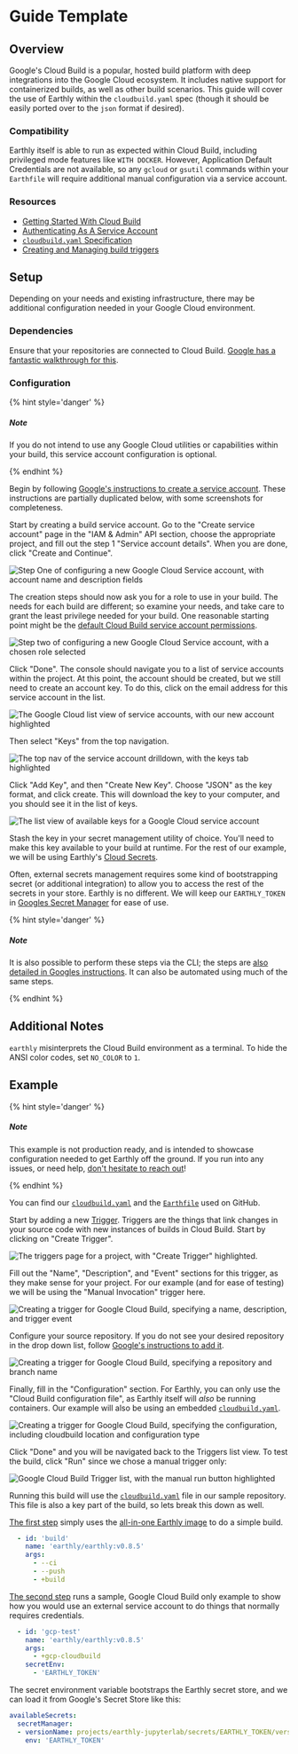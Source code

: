 # Guide Template

## Overview

Google's Cloud Build is a popular, hosted build platform with deep integrations into the Google Cloud ecosystem. It includes native support for containerized builds, as well as other build scenarios. This guide will cover the use of Earthly within the `cloudbuild.yaml` spec (though it should be easily ported over to the `json` format if desired).

### Compatibility

Earthly itself is able to run as expected within Cloud Build, including privileged mode features like `WITH DOCKER`. However, Application Default Credentials are not available, so any `gcloud` or `gsutil` commands within your `Earthfile` will require additional manual configuration via a service account.

### Resources

 * [Getting Started With Cloud Build](https://cloud.google.com/build/docs/quickstart-build)
 * [Authenticating As A Service Account](https://cloud.google.com/docs/authentication/production)
 * [`cloudbuild.yaml` Specification](https://cloud.google.com/build/docs/build-config-file-schema)
 * [Creating and Managing build triggers](https://cloud.google.com/build/docs/automating-builds/create-manage-triggers)

## Setup

Depending on your needs and existing infrastructure, there may be additional configuration needed in your Google Cloud environment.

### Dependencies

Ensure that your repositories are connected to Cloud Build. [Google has a fantastic walkthrough for this](https://cloud.google.com/build/docs/automating-builds/create-manage-triggers#connect_repo).

### Configuration

{% hint style='danger' %}
##### Note

If you do not intend to use any Google Cloud utilities or capabilities within your build, this service account configuration is optional.

{% endhint %}

Begin by following [Google's instructions to create a service account](https://cloud.google.com/docs/authentication/production#create_service_account). These instructions are partially duplicated below, with some screenshots for completeness.

Start by creating a build service account. Go to the "Create service account" page in the "IAM & Admin" API section, choose the appropriate project, and fill out the step 1 "Service account details". When you are done, click "Create and Continue".

![Step One of configuring a new Google Cloud Service account, with account name and description fields](img/google-cloud-build-1.png)

The creation steps should now ask you for a role to use in your build. The needs for each build are different; so examine your needs, and take care to grant the least privilege needed for your build. One reasonable starting point might be the [default Cloud Build service account permissions](https://cloud.google.com/build/docs/cloud-build-service-account#default_permissions_of_service_account).

![Step two of configuring a new Google Cloud Service account, with a chosen role selected](img/google-cloud-build-2.png)

Click "Done". The console should navigate you to a list of service accounts within the project. At this point, the account should be created, but we still need to create an account key. To do this, click on the email address for this service account in the list.

![The Google Cloud list view of service accounts, with our new account highlighted](img/google-cloud-build-3.png)

Then select "Keys" from the top navigation.

![The top nav of the service account drilldown, with the keys tab highlighted](img/google-cloud-build-4.png)

Click "Add Key", and then "Create New Key". Choose "JSON" as the key format, and click create. This will download the key to your computer, and you should see it in the list of keys.

![The list view of available keys for a Google Cloud service account](img/google-cloud-build-5.png)

Stash the key in your secret management utility of choice. You'll need to make this key available to your build at runtime. For the rest of our example, we will be using Earthly's [Cloud Secrets](../../cloud/cloud-secrets.md).

Often, external secrets management requires some kind of bootstrapping secret (or additional integration) to allow you to access the rest of the secrets in your store. Earthly is no different. We will keep our `EARTHLY_TOKEN` in [Googles Secret Manager](https://cloud.google.com/build/docs/securing-builds/use-secrets) for ease of use.

{% hint style='danger' %}
##### Note

It is also possible to perform these steps via the CLI; the steps are [also detailed in Googles instructions](https://cloud.google.com/docs/authentication/production#command-line). It can also be automated using much of the same steps.

{% endhint %}

## Additional Notes

`earthly` misinterprets the Cloud Build environment as a terminal. To hide the ANSI color codes, set `NO_COLOR` to `1`.

## Example

{% hint style='danger' %}
##### Note

This example is not production ready, and is intended to showcase configuration needed to get Earthly off the ground. If you run into any issues, or need help, [don't hesitate to reach out](https://github.com/earthly/earthly/issues/new)!

{% endhint %}

You can find our [`cloudbuild.yaml`](https://github.com/earthly/ci-example-project/blob/main/cloudbuild.yaml) and the [`Earthfile`](https://github.com/earthly/ci-example-project/blob/main/Earthfile) used on GitHub.

Start by adding a new [Trigger](https://console.cloud.google.com/cloud-build/triggers). Triggers are the things that link changes in your source code with new instances of builds in Cloud Build. Start by clicking on "Create Trigger".

![The triggers page for a project, with "Create Trigger" highlighted.](img/google-cloud-build-6.png)

Fill out the "Name", "Description", and "Event" sections for this trigger, as they make sense for your project. For our example (and for ease of testing) we will be using the "Manual Invocation" trigger here.

![Creating a trigger for Google Cloud Build, specifying a name, description, and trigger event](img/google-cloud-build-7.png)

Configure your source repository. If you do not see your desired repository in the drop down list, follow [Google's instructions to add it](https://cloud.google.com/build/docs/automating-builds/create-manage-triggers#connect_repo).

![Creating a trigger for Google Cloud Build, specifying a repository and branch name](img/google-cloud-build-8.png)

Finally, fill in the "Configuration" section. For Earthly, you can only use the "Cloud Build configuration file", as Earthly itself will _also_ be running containers. Our example will also be using an embedded [`cloudbuild.yaml`](https://github.com/earthly/ci-example-project/blob/main/cloudbuild.yaml).

![Creating a trigger for Google Cloud Build, specifying the configuration, including cloudbuild location and configuration type](img/google-cloud-build-9.png)

Click "Done" and you will be navigated back to the Triggers list view. To test the build, click "Run" since we chose a manual trigger only:

![Google Cloud Build Trigger list, with the manual run button highlighted](img/google-cloud-build-10.png)

Running this build will use the [`cloudbuild.yaml`](https://github.com/earthly/ci-example-project/blob/main/cloudbuild.yaml) file in our sample repository. This file is also a key part of the build, so lets break this down as well.

[The first step](https://github.com/earthly/ci-example-project/blob/ea44992b020b52cb5a46920d5d11d4b8389ce19d/cloudbuild.yaml#L2-L6) simply uses the [all-in-one Earthly image](https://hub.docker.com/r/earthly/earthly) to do a simple build.

```yaml
  - id: 'build'
    name: 'earthly/earthly:v0.8.5'
    args:
      - --ci
      - --push
      - +build
```

[The second step](https://github.com/earthly/ci-example-project/blob/ea44992b020b52cb5a46920d5d11d4b8389ce19d/cloudbuild.yaml#L8-L13) runs a sample, Google Cloud Build only example to show how you would use an external service account to do things that normally requires credentials.

```yaml
  - id: 'gcp-test'
    name: 'earthly/earthly:v0.8.5'
    args:
      - +gcp-cloudbuild
    secretEnv:
      - 'EARTHLY_TOKEN'
```

The secret environment variable bootstraps the Earthly secret store, and we can load it from Google's Secret Store like this:

```yaml
availableSecrets:
  secretManager:
  - versionName: projects/earthly-jupyterlab/secrets/EARTHLY_TOKEN/versions/2
    env: 'EARTHLY_TOKEN'
```
